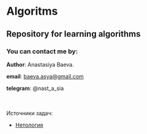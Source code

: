 # Algoritms

## Repository for learning algorithms

### You can contact me by:

**Author**: Anastasiya Baeva.

**email**: baeva.asya@gmail.com

**telegram**: @nast_a_sia

<br></br>
Источники задач:
* [Нетология](src/main/java/my/edu/netology/README.md)